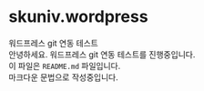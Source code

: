 # skuniv.wordpress
워드프레스 git 연동 테스트
<br>
안녕하세요. 워드프레스 git 연동 테스트를 진행중입니다.
<br>
이 파일은 `README.md` 파일입니다.
<br>
마크다운 문법으로 작성중입니다.